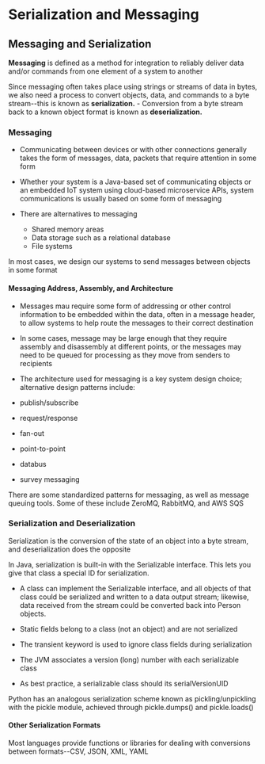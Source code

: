 # Serialization and Messaging

## Messaging and Serialization

**Messaging** is defined as a method for integration to reliably deliver data and/or commands from one element of a system to another

Since messaging often takes place using strings or streams of data in bytes, we also need a process to convert objects, data, and commands to a byte stream--this is known as **serialization.**
    - Conversion from a byte stream back to a known object format is known as **deserialization.**

### Messaging

- Communicating between devices or with other connections generally takes the form of messages, data, packets that require attention in some form

- Whether your system is a Java-based set of communicating objects or an embedded IoT system using cloud-based microservice APIs, system communications is usually based on some form of messaging

- There are alternatives to messaging
    - Shared memory areas
    - Data storage such as a relational database
    - File systems

In most cases, we design our systems to send messages between objects in some format

#### Messaging Address, Assembly, and Architecture

- Messages mau require some form of addressing or other control information to be embedded within the data, often in a message header, to allow systems to help route the messages to their correct destination

- In some cases, message may be large enough that they require assembly and disassembly at different points, or the messages may need to be queued for processing as they move from senders to recipients

- The architecture used for messaging is a key system design choice; alternative design patterns include:

- publish/subscribe
- request/response
- fan-out
- point-to-point
- databus
- survey messaging

There are some standardized patterns for messaging, as well as message queuing tools. Some of these include ZeroMQ, RabbitMQ, and AWS SQS

### Serialization and Deserialization

Serialization is the conversion of the state of an object into a byte stream, and deserialization does the opposite

In Java, serialization is built-in with the Serializable interface. This lets you give that class a special ID for serialization.

- A class can implement the Serializable interface, and all objects of that class could be serialized and written to a data output stream; likewise, data received from the stream could be converted back into Person objects.

- Static fields belong to a class (not an object) and are not serialized
- The transient keyword is used to ignore class fields during serialization
- The JVM associates a version (long) number with each serializable class
- As best practice, a serializable class should its serialVersionUID

Python has an analogous serialization scheme known as pickling/unpickling with the pickle module, achieved through pickle.dumps() and pickle.loads()

#### Other Serialization Formats

Most languages provide functions or libraries for dealing with conversions between formats--CSV, JSON, XML, YAML